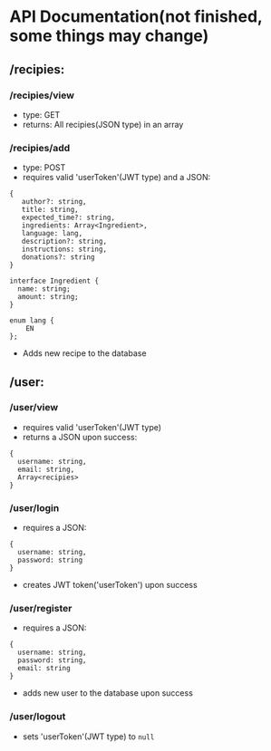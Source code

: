 # API Documentation(not finished, some things may change)

## /recipies:

### /recipies/view
- type: GET
- returns: All recipies(JSON type) in an array

### /recipies/add
- type: POST
- requires valid 'userToken'(JWT type) and a JSON:
```
{
   author?: string,
   title: string,
   expected_time?: string,
   ingredients: Array<Ingredient>,
   language: lang,
   description?: string,
   instructions: string,
   donations?: string
}

interface Ingredient {
  name: string;
  amount: string;
}

enum lang {
    EN
};
```
- Adds new recipe to the database

## /user:

### /user/view
- requires valid 'userToken'(JWT type)
- returns a JSON upon success: 
```
{
  username: string,
  email: string,
  Array<recipies>
}
```

### /user/login
- requires a JSON:
```
{
  username: string,
  password: string
}
```
- creates JWT token('userToken') upon success

### /user/register
- requires a JSON:
```
{
  username: string,
  password: string,
  email: string
}
```
- adds new user to the database upon success

### /user/logout
- sets 'userToken'(JWT type) to `null`

